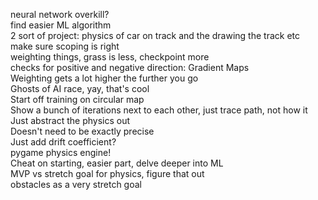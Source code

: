 neural network overkill?  
find easier ML algorithm  
2 sort of project: physics of car on track and the drawing the track etc  
make sure scoping is right  
weighting things, grass is less, checkpoint more  
checks for positive and negative direction: Gradient Maps  
Weighting gets a lot higher the further you go  
Ghosts of AI race, yay, that's cool  
Start off training on circular map  
Show a bunch of iterations next to each other, just trace path, not how it  
Just abstract the physics out  
Doesn't need to be exactly precise  
Just add drift coefficient?  
pygame physics engine!  
Cheat on starting, easier part, delve deeper into ML  
MVP vs stretch goal for physics, figure that out  
obstacles as a very stretch goal  
